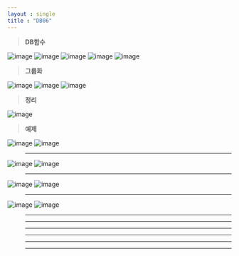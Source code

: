 ```yaml
---
layout : single
title : "DB06"
---
```

>**DB함수**

![image](https://user-images.githubusercontent.com/105334682/179910888-83ab90fe-54a8-4a54-b557-48aa5db0d6f9.png)
![image](https://user-images.githubusercontent.com/105334682/179910920-c47743fe-b53b-45cf-8f78-51999dcc09cb.png)
![image](https://user-images.githubusercontent.com/105334682/179910990-72e68f7b-2d42-4761-9426-5e96c9ee75d0.png)
![image](https://user-images.githubusercontent.com/105334682/179911697-55621caa-91e9-4665-9c32-92ccf5ee0666.png)
![image](https://user-images.githubusercontent.com/105334682/179911881-b68a1a21-590e-4299-a16f-fe9aa62f9537.png)

>**그룹화**

![image](https://user-images.githubusercontent.com/105334682/179911939-fa535de1-e145-4234-8a37-0cd399f72c63.png)
![image](https://user-images.githubusercontent.com/105334682/179912069-aed8f7e2-b0b8-4e86-b0de-91ffc7b41c44.png)
![image](https://user-images.githubusercontent.com/105334682/179913760-15c8e3e3-11be-4723-9e9b-bc3eb8e7c7e5.png)
>**정리**

![image](https://user-images.githubusercontent.com/105334682/179915769-c590d0b8-fffe-4f5d-9b28-080ec820444e.png)

>**예제**

![image](https://user-images.githubusercontent.com/105334682/179919557-8257d5a2-e912-4927-beed-e738e03784e5.png)
![image](https://user-images.githubusercontent.com/105334682/179920763-5827463c-4fa3-4e9e-9d73-f8046fa73062.png)
>****

![image](https://user-images.githubusercontent.com/105334682/179920947-66fe03ad-a807-4aa1-89c2-82dfa49ef1fd.png)
![image](https://user-images.githubusercontent.com/105334682/179921515-b8e0cc94-ef74-4cb1-a156-9699384bbc61.png)
>****

![image](https://user-images.githubusercontent.com/105334682/179922558-e84e432d-ac5b-4012-b681-4c179d717829.png)
![image](https://user-images.githubusercontent.com/105334682/179924662-6fd5fbe9-55cb-484e-809e-43c0c1f4c2a6.png)
>****

![image](https://user-images.githubusercontent.com/105334682/179925487-a4bcb203-8c4e-45c0-b2b9-0e193d2c4027.png)
![image](https://user-images.githubusercontent.com/105334682/179926944-9d81529c-ea56-4da3-af33-8a21198a2d2d.png)
>****


>****


>****


>****


>****


>****
